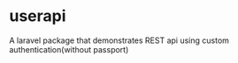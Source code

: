 <!DOCTYPE html>
<html>
<body>
<h1>userapi</h1>
<p>A laravel package that demonstrates REST api using custom authentication(without passport)</p>
</body>
</html>